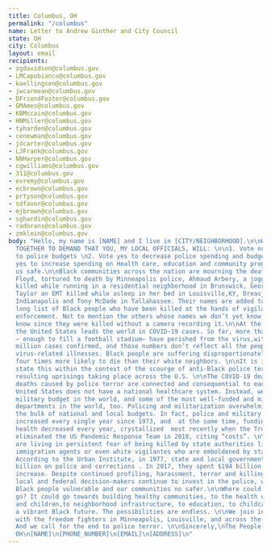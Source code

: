 ```yaml
---
title: Columbus, OH
permalink: "/columbus"
name: Letter to Andrew Ginther and City Council
state: OH
city: Columbus
layout: email
recipients:
- zgdavidson@columbus.gov
- LMCapobianco@columbus.gov
- kaellingsen@columbus.gov
- jwcarmean@columbus.gov
- DFriendFoster@columbus.gov
- GMAmes@columbus.gov
- KBMccain@columbus.gov
- HNMiller@columbus.gov
- tyharden@columbus.gov
- cenewman@columbus.gov
- jdcarter@columbus.gov
- LJFrank@columbus.gov
- NNHarper@columbus.gov
- cgwilliams@columbus.gov
- 311@columbus.gov
- evremy@columbus.gov
- ecbrown@columbus.gov
- prtyson@columbus.gov
- sdfavor@columbus.gov
- mjbrown@columbus.gov
- sghardin@columbus.gov
- radorans@columbus.gov
- zmklein@columbus.gov
body: "Hello, my name is [NAME] and I live in [CITY/NEIGHBORHOOD].\n\nWE ARE JOINING
  TOGETHER TO DEMAND THAT YOU, MY LOCAL OFFICIALS, WILL: \n\n1. Vote no on all increases
  to police budgets \n2. Vote yes to decrease police spending and budgets \n3. Vote
  yes to increase spending on Health care, education and community programs that keep
  us safe.\n\nBlack communities across the nation are mourning the deaths of George
  Floyd, tortured to death by Minneapolis police, Ahmaud Arbery, a jogger who was
  killed while running in a residential neighborhood in Brunswick, Georgia, Breonna
  Taylor an EMT killed while asleep in her bed in Louisville,KY, Dreasjon Reed in
  Indianapolis and Tony McDade in Tallahassee. Their names are added to a devastatingly
  long list of Black people who have been killed at the hands of vigilantes or law
  enforcement. Not to mention the others whose names we don’t yet know, and may never
  know since they were killed without a camera recording it.\n\nAt the same time,
  the United States leads the world in COVID-19 cases. So far, more than 100,000 people
  — enough to fill a football stadium– have perished from the virus,with over one
  million cases confirmed, and those numbers don’t reflect all the people dying from
  virus-related illnesses. Black people are suffering disproportionately from COVID-19,
  four times more likely to die than their white neighbors. \n\nIt is important to
  state this within the context of the scourge of anti-Black police terror and the
  resulting uprisings taking place across the U.S. \n\nThe COVID-19 deaths and the
  deaths caused by police terror are connected and consequential to each other. The
  United States does not have a national healthcare system. Instead, we have the largest
  military budget in the world, and some of the most well-funded and militarized police
  departments in the world, too. Policing and militarization overwhelmingly dominate
  the bulk of national and local budgets. In fact, police and military funding has
  increased every single year since 1973, and  at the same time, funding for public
  health decreased every year, crystallized  most recently when the Trump administration
  eliminated the US Pandemic Response Team in 2018, citing “costs”. \n\nBlack communities
  are living in persistent fear of being killed by state authorities like police,
  immigration agents or even white vigilantes who are emboldened by state actors.
  According to the Urban Institute, in 1977, state and local governments spent $60
  billion on police and corrections . In 2017, they spent $194 billion. A 220 percent
  increase. Despite continued profiling, harassment, terror and killing of Black communities,
  local and federal decision-makers continue to invest in the police, which leaves
  Black people vulnerable and our communities no safer.\n\nWhere could that money
  go? It could go towards building healthy communities, to the health of our elders
  and children,to neighborhood infrastructure, to education, to childcare, to support
  a vibrant Black future. The possibilities are endless. \n\nWe join in solidarity
  with the freedom fighters in Minneapolis, Louisville, and across the United States.
  And we call for the end to police terror. \n\nSincerely,\nThe People of Columbus,
  OH\n[NAME]\n[PHONE_NUMBER]\n[EMAIL]\n[ADDRESS]\n"
---
```


